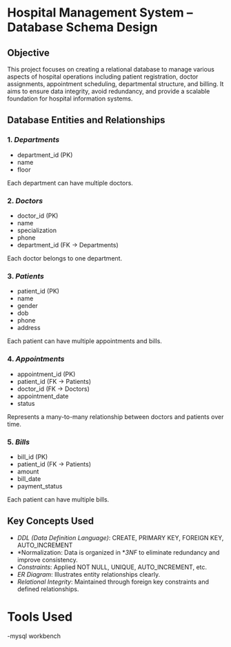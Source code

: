 # Hospital Management System – Database Schema Design

## Objective
This project focuses on creating a relational database to manage various aspects of hospital operations including patient registration, doctor assignments, appointment scheduling, departmental structure, and billing. It aims to ensure data integrity, avoid redundancy, and provide a scalable foundation for hospital information systems.


## Database Entities and Relationships

### 1. *Departments*
- department_id (PK)
- name
- floor

Each department can have multiple doctors.

### 2. *Doctors*
- doctor_id (PK)
- name
- specialization
- phone
- department_id (FK → Departments)

Each doctor belongs to one department.

### 3. *Patients*
- patient_id (PK)
- name
- gender
- dob
- phone
- address

Each patient can have multiple appointments and bills.

### 4. *Appointments*
- appointment_id (PK)
- patient_id (FK → Patients)
- doctor_id (FK → Doctors)
- appointment_date
- status

Represents a many-to-many relationship between doctors and patients over time.

### 5. *Bills*
- bill_id (PK)
- patient_id (FK → Patients)
- amount
- bill_date
- payment_status

Each patient can have multiple bills.


## Key Concepts Used

- *DDL (Data Definition Language)*: CREATE, PRIMARY KEY, FOREIGN KEY, AUTO_INCREMENT
- *Normalization: Data is organized in **3NF* to eliminate redundancy and improve consistency.
- *Constraints*: Applied NOT NULL, UNIQUE, AUTO_INCREMENT, etc.
- *ER Diagram*: Illustrates entity relationships clearly.
- *Relational Integrity*: Maintained through foreign key constraints and defined relationships.

# Tools Used
-mysql workbench 

